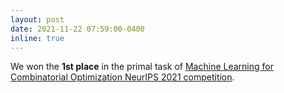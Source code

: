 ```yaml
---
layout: post
date: 2021-11-22 07:59:00-0400
inline: true
---
```


We won the **1st place** in the primal task of [Machine Learning for Combinatorial Optimization NeurIPS 2021 competition](https://www.ecole.ai/2021/ml4co-competition/).